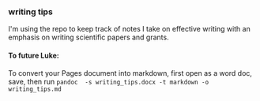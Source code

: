 ### writing tips

I'm using the repo to keep track of notes I take on effective writing with an emphasis on writing scientific papers and grants.

#### To future Luke:
To convert your Pages document into markdown, first open as a word doc, save, then run `pandoc  -s writing_tips.docx -t markdown -o writing_tips.md`
